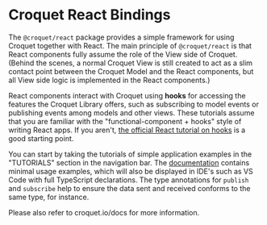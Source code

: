 # Croquet React Bindings

The `@croquet/react` package provides a simple framework for using Croquet together with React. The main principle of `@croquet/react` is that React components fully assume the role of the View side of Croquet. (Behind the scenes, a normal Croquet View is still created to act as a slim contact point between the Croquet Model and the React components, but all View side logic is implemented in the React components.)

React components interact with Croquet using **hooks** for accessing the features the Croquet Library offers, such as subscribing to model events or publishing events among models and other views. These tutorials assume that you are familiar with the "functional-component + hooks" style of writing React apps. If you aren't, [the official React tutorial on hooks](https://reactjs.org/docs/hooks-intro.html) is a good starting point.

You can start by taking the tutorials of simple application examples in the "TUTORIALS" section in the navigation bar. The [documentation](./global.html) contains minimal usage examples, which will also be displayed in IDE's such as VS Code with full TypeScript declarations.  The type annotations for `publish` and `subscribe` help to ensure the data sent and received conforms to the same type, for instance.

Please also refer to croquet.io/docs for more information.
